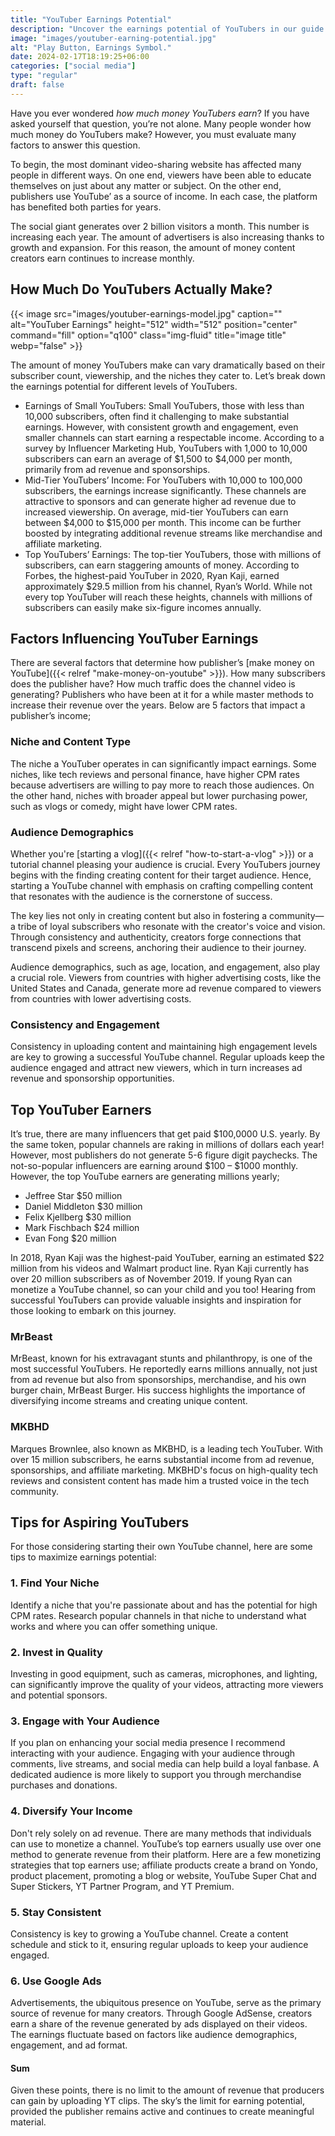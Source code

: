 ```yaml
---
title: "YouTuber Earnings Potential"
description: "Uncover the earnings potential of YouTubers in our guide. Learn about ad revenue, sponsorships, and strategies for maximizing income on the platform."
image: "images/youtuber-earning-potential.jpg"
alt: "Play Button, Earnings Symbol."
date: 2024-02-17T18:19:25+06:00
categories: ["social media"]
type: "regular"
draft: false
---
```


Have you ever wondered *how much money YouTubers earn*? If you have asked yourself that question, you’re not alone. Many people wonder how much money do YouTubers make? However, you must evaluate many factors to answer this question.

To begin, the most dominant video-sharing website has affected many people in different ways. On one end, viewers have been able to educate themselves on just about any matter or subject. On the other end, publishers use YouTube’ as a source of income. In each case, the platform has benefited both parties for years.

The social giant generates over 2 billion visitors a month. This number is increasing each year. The amount of advertisers is also increasing thanks to growth and expansion. For this reason, the amount of money content creators earn continues to increase monthly.

## How Much Do YouTubers Actually Make?

{{< image src="images/youtuber-earnings-model.jpg" caption="" alt="YouTuber Earnings" height="512" width="512" position="center" command="fill" option="q100" class="img-fluid" title="image title" webp="false" >}}

The amount of money YouTubers make can vary dramatically based on their subscriber count, viewership, and the niches they cater to. Let’s break down the earnings potential for different levels of YouTubers.

* Earnings of Small YouTubers: Small YouTubers, those with less than 10,000 subscribers, often find it challenging to make substantial earnings. However, with consistent growth and engagement, even smaller channels can start earning a respectable income. According to a survey by Influencer Marketing Hub, YouTubers with 1,000 to 10,000 subscribers can earn an average of $1,500 to $4,000 per month, primarily from ad revenue and sponsorships.
* Mid-Tier YouTubers’ Income: For YouTubers with 10,000 to 100,000 subscribers, the earnings increase significantly. These channels are attractive to sponsors and can generate higher ad revenue due to increased viewership. On average, mid-tier YouTubers can earn between $4,000 to $15,000 per month. This income can be further boosted by integrating additional revenue streams like merchandise and affiliate marketing.
* Top YouTubers’ Earnings: The top-tier YouTubers, those with millions of subscribers, can earn staggering amounts of money. According to Forbes, the highest-paid YouTuber in 2020, Ryan Kaji, earned approximately $29.5 million from his channel, Ryan’s World. While not every top YouTuber will reach these heights, channels with millions of subscribers can easily make six-figure incomes annually.

## Factors Influencing YouTuber Earnings

There are several factors that determine how publisher’s [make money on YouTube]({{< relref "make-money-on-youtube" >}}). How many subscribers does the publisher have? How much traffic does the channel video is generating? Publishers who have been at it for a while master methods to increase their revenue over the years. Below are 5 factors that impact a publisher’s income;

### Niche and Content Type

The niche a YouTuber operates in can significantly impact earnings. Some niches, like tech reviews and personal finance, have higher CPM rates because advertisers are willing to pay more to reach those audiences. On the other hand, niches with broader appeal but lower purchasing power, such as vlogs or comedy, might have lower CPM rates.

### Audience Demographics

Whether you're [starting a vlog]({{< relref "how-to-start-a-vlog" >}}) or a tutorial channel pleasing your audience is crucial. Every YouTubers journey begins with the finding creating content for their target audience. Hence, starting a YouTube channel with emphasis on crafting compelling content that resonates with the audience is the cornerstone of success.

The key lies not only in creating content but also in fostering a community—a tribe of loyal subscribers who resonate with the creator's voice and vision. Through consistency and authenticity, creators forge connections that transcend pixels and screens, anchoring their audience to their journey.

Audience demographics, such as age, location, and engagement, also play a crucial role. Viewers from countries with higher advertising costs, like the United States and Canada, generate more ad revenue compared to viewers from countries with lower advertising costs.

### Consistency and Engagement

Consistency in uploading content and maintaining high engagement levels are key to growing a successful YouTube channel. Regular uploads keep the audience engaged and attract new viewers, which in turn increases ad revenue and sponsorship opportunities.

## Top YouTuber Earners

It’s true, there are many influencers that get paid $100,0000 U.S. yearly. By the same token, popular channels are raking in millions of dollars each year! However, most publishers do not generate 5-6 figure digit paychecks. The not-so-popular influencers are earning around $100 – $1000 monthly. However, the top YouTube earners are generating millions yearly;

* Jeffree Star $50 million
* Daniel Middleton $30 million
* Felix Kjellberg $30 million
* Mark Fischbach $24 million
* Evan Fong $20 million

In 2018, Ryan Kaji was the highest-paid YouTuber, earning an estimated $22 million from his videos and Walmart product line. Ryan Kaji currently has over 20 million subscribers as of November 2019. If young Ryan can monetize a YouTube channel, so can your child and you too! Hearing from successful YouTubers can provide valuable insights and inspiration for those looking to embark on this journey.

### MrBeast

MrBeast, known for his extravagant stunts and philanthropy, is one of the most successful YouTubers. He reportedly earns millions annually, not just from ad revenue but also from sponsorships, merchandise, and his own burger chain, MrBeast Burger. His success highlights the importance of diversifying income streams and creating unique content.

### MKBHD

Marques Brownlee, also known as MKBHD, is a leading tech YouTuber. With over 15 million subscribers, he earns substantial income from ad revenue, sponsorships, and affiliate marketing. MKBHD's focus on high-quality tech reviews and consistent content has made him a trusted voice in the tech community.

## Tips for Aspiring YouTubers

For those considering starting their own YouTube channel, here are some tips to maximize earnings potential:

### 1. Find Your Niche

Identify a niche that you're passionate about and has the potential for high CPM rates. Research popular channels in that niche to understand what works and where you can offer something unique.

### 2. Invest in Quality

Investing in good equipment, such as cameras, microphones, and lighting, can significantly improve the quality of your videos, attracting more viewers and potential sponsors.

### 3. Engage with Your Audience

If you plan on enhancing your social media presence I recommend interacting with your audience. Engaging with your audience through comments, live streams, and social media can help build a loyal fanbase. A dedicated audience is more likely to support you through merchandise purchases and donations.

### 4. Diversify Your Income

Don't rely solely on ad revenue. There are many methods that individuals can use to monetize a channel. YouTube’s top earners usually use over one method to generate revenue from their platform. Here are a few monetizing strategies that top earners use; affiliate products create a brand on Yondo, product placement, promoting a blog or website, YouTube Super Chat and Super Stickers, YT Partner Program, and YT Premium.

### 5. Stay Consistent

Consistency is key to growing a YouTube channel. Create a content schedule and stick to it, ensuring regular uploads to keep your audience engaged.

### 6. Use Google Ads

Advertisements, the ubiquitous presence on YouTube, serve as the primary source of revenue for many creators. Through Google AdSense, creators earn a share of the revenue generated by ads displayed on their videos. The earnings fluctuate based on factors like audience demographics, engagement, and ad format.

#### Sum

Given these points, there is no limit to the amount of revenue that producers can gain by uploading YT clips. The sky’s the limit for earning potential, provided the publisher remains active and continues to create meaningful material.
